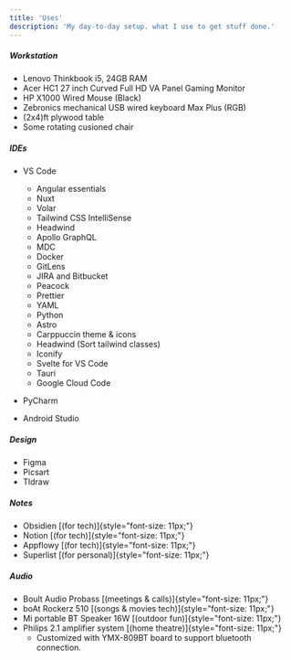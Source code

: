 ```yaml
---
title: 'Uses'
description: 'My day-to-day setup. what I use to get stuff done.'
---
```



##### Workstation
- Lenovo Thinkbook i5, 24GB RAM
- Acer HC1 27 inch Curved Full HD VA Panel Gaming Monitor
- HP X1000 Wired Mouse (Black)
- Zebronics mechanical USB wired keyboard Max Plus (RGB)
- (2x4)ft plywood table
- Some rotating cusioned chair

##### IDEs
- VS Code
    - Angular essentials
    - Nuxt
    - Volar
    - Tailwind CSS IntelliSense
    - Headwind
    - Apollo GraphQL
    - MDC
    - Docker
    - GitLens
    - JIRA and Bitbucket
    - Peacock
    - Prettier
    - YAML
    - Python
    - Astro
    - Carppuccin theme & icons
    - Headwind (Sort tailwind classes)
    - Iconify
    - Svelte for VS Code
    - Tauri
    - Google Cloud Code

- PyCharm
- Android Studio


##### Design
- Figma
- Picsart
- Tldraw


##### Notes
- Obsidien [(for tech)]{style="font-size: 11px;"}
- Notion [(for tech)]{style="font-size: 11px;"}
- Appflowy [(for tech)]{style="font-size: 11px;"}
- Superlist [(for personal)]{style="font-size: 11px;"}

##### Audio
- Boult Audio Probass [(meetings & calls)]{style="font-size: 11px;"}
- boAt Rockerz 510 [(songs & movies tech)]{style="font-size: 11px;"}
- Mi portable BT Speaker 16W [(outdoor fun)]{style="font-size: 11px;"}
- Philips 2.1 amplifier system [(home theatre)]{style="font-size: 11px;"}
    - Customized with YMX-809BT board to support bluetooth connection.
